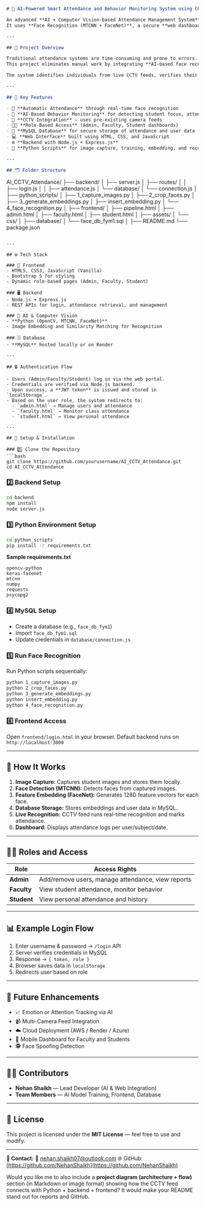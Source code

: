 ```markdown
# 🎥 AI-Powered Smart Attendance and Behavior Monitoring System using CCTV Camera

An advanced **AI + Computer Vision-based Attendance Management System** that automates student attendance and behavioral analysis using live CCTV footage.  
It uses **Face Recognition (MTCNN + FaceNet)**, a secure **web dashboard**, and **MySQL + Node.js backend** for real-time processing and monitoring.

---

## 🧠 Project Overview

Traditional attendance systems are time-consuming and prone to errors.  
This project eliminates manual work by integrating **AI-based face recognition** through CCTV cameras and linking it with an intelligent web interface for automated attendance marking and behavior monitoring.

The system identifies individuals from live CCTV feeds, verifies their identity against a database, and logs attendance automatically with timestamps.

---

## 🚀 Key Features

- 📸 **Automatic Attendance** through real-time face recognition  
- 🧠 **AI-Based Behavior Monitoring** for detecting student focus, attention, or unusual activity  
- 🎥 **CCTV Integration** — uses pre-existing camera feeds  
- 👩‍🏫 **Role-Based Access** (Admin, Faculty, Student dashboards)  
- 💾 **MySQL Database** for secure storage of attendance and user data  
- 💻 **Web Interface** built using HTML, CSS, and JavaScript  
- ⚙️ **Backend with Node.js + Express.js**  
- 🐍 **Python Scripts** for image capture, training, embedding, and recognition  

---

## 🗂️ Folder Structure

```

AI_CCTV_Attendance/
├── backend/
│   ├── server.js
│   ├── routes/
│   │   ├── login.js
│   │   ├── attendance.js
│   └── database/
│       └── connection.js
│
├── python_scripts/
│   ├── 1_capture_images.py
│   ├── 2_crop_faces.py
│   ├── 3_generate_embeddings.py
│   ├── insert_embedding.py
│   └── 4_face_recognition.py
│
├── frontend/
│   ├── pipeline.html
│   ├── admin.html
│   ├── faculty.html
│   ├── student.html
│   ├── assets/
│   └── css/
│
├── database/
│   └── face_db_fym1.sql
│
├── README.md
└── package.json

````

---

## ⚙️ Tech Stack

### 🧩 Frontend
- HTML5, CSS3, JavaScript (Vanilla)
- Bootstrap 5 for styling
- Dynamic role-based pages (Admin, Faculty, Student)

### 🖥️ Backend
- Node.js + Express.js
- REST APIs for login, attendance retrieval, and management

### 🧠 AI & Computer Vision
- **Python (OpenCV, MTCNN, FaceNet)**
- Image Embedding and Similarity Matching for Recognition

### 🗄️ Database
- **MySQL** hosted locally or on Render

---

## 🔒 Authentication Flow

- Users (Admin/Faculty/Student) log in via the web portal.
- Credentials are verified via Node.js backend.
- Upon success, a **JWT token** is issued and stored in `localStorage`.
- Based on the user role, the system redirects to:
  - `admin.html` → Manage users and attendance
  - `faculty.html` → Monitor class attendance
  - `student.html` → View personal attendance

---

## 🧰 Setup & Installation

### 1️⃣ Clone the Repository
```bash
git clone https://github.com/yourusername/AI_CCTV_Attendance.git
cd AI_CCTV_Attendance
````

### 2️⃣ Backend Setup

```bash
cd backend
npm install
node server.js
```

### 3️⃣ Python Environment Setup

```bash
cd python_scripts
pip install -r requirements.txt
```

**Sample requirements.txt**

```
opencv-python
keras-facenet
mtcnn
numpy
requests
psycopg2
```

### 4️⃣ MySQL Setup

* Create a database (e.g., `face_db_fym1`)
* Import `face_db_fym1.sql`
* Update credentials in `database/connection.js`

### 5️⃣ Run Face Recognition

Run Python scripts sequentially:

```bash
python 1_capture_images.py
python 2_crop_faces.py
python 3_generate_embeddings.py
python insert_embedding.py
python 4_face_recognition.py
```

### 6️⃣ Frontend Access

Open `frontend/login.html` in your browser.
Default backend runs on `http://localhost:3000`

---

## 🧩 How It Works

1. **Image Capture:** Captures student images and stores them locally.
2. **Face Detection (MTCNN):** Detects faces from captured images.
3. **Feature Embedding (FaceNet):** Generates 128D feature vectors for each face.
4. **Database Storage:** Stores embeddings and user data in MySQL.
5. **Live Recognition:** CCTV feed runs real-time recognition and marks attendance.
6. **Dashboard:** Displays attendance logs per user/subject/date.

---

## 🧑‍🏫 Roles and Access

| Role        | Access Rights                                     |
| ----------- | ------------------------------------------------- |
| **Admin**   | Add/remove users, manage attendance, view reports |
| **Faculty** | View student attendance, monitor behavior         |
| **Student** | View personal attendance and history              |

---

## 📊 Example Login Flow

1. Enter username & password → `/login` API
2. Server verifies credentials in MySQL
3. Response → `{ token, role }`
4. Browser saves data in `localStorage`
5. Redirects user based on role

---

## 🧠 Future Enhancements

* 📈 Emotion or Attention Tracking via AI
* 📹 Multi-Camera Feed Integration
* ☁️ Cloud Deployment (AWS / Render / Azure)
* 📱 Mobile Dashboard for Faculty and Students
* 🕵️ Face Spoofing Detection

---

## 👨‍💻 Contributors

* **Nehan Shaikh** — Lead Developer (AI & Web Integration)
* **Team Members** — AI Model Training, Frontend, Database

---

## 🪪 License

This project is licensed under the **MIT License** — feel free to use and modify.

---

**📧 Contact:**
📩 [nehan.shaikh07@outlook.com](mailto:nehan.shaikh07@outlook.com)
🌐 GitHub: [https://github.com/NehanShaikh](https://github.com/NehanShaikh)

Would you like me to also include a **project diagram (architecture + flow)** section (in Markdown or image format) showing how the CCTV feed connects with Python + backend + frontend? It would make your README stand out for reports and GitHub.
